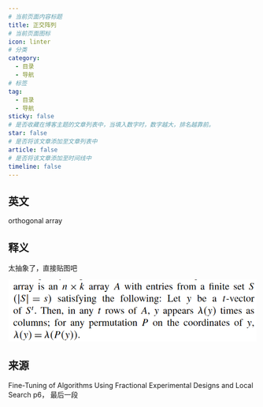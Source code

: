 ```yaml
---
# 当前页面内容标题
title: 正交阵列
# 当前页面图标
icon: linter
# 分类
category:
  - 目录
  - 导航
# 标签
tag:
  - 目录
  - 导航
sticky: false
# 是否收藏在博客主题的文章列表中，当填入数字时，数字越大，排名越靠前。
star: false
# 是否将该文章添加至文章列表中
article: false
# 是否将该文章添加至时间线中
timeline: false
---
```

## 英文
 
orthogonal array

## 释义

太抽象了，直接贴图吧

![alt text](image.png)


## 来源

Fine-Tuning of Algorithms Using Fractional Experimental Designs and Local Search p6， 最后一段

